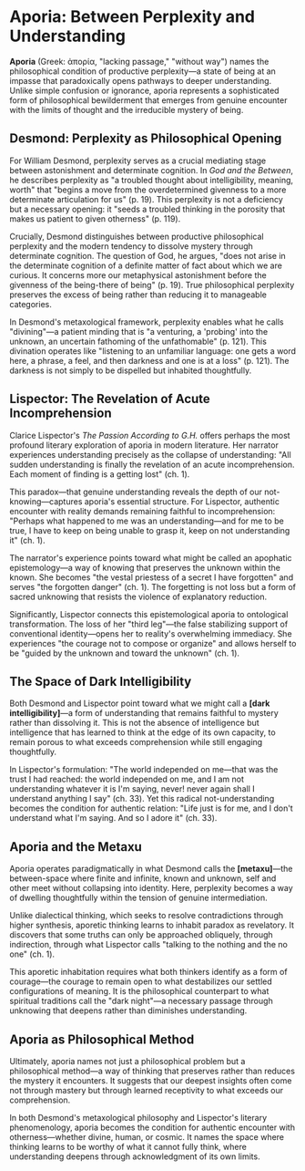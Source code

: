 # Aporia: Between Perplexity and Understanding

**Aporia** (Greek: ἀπορία, "lacking passage," "without way") names the philosophical condition of productive perplexity—a state of being at an impasse that paradoxically opens pathways to deeper understanding. Unlike simple confusion or ignorance, aporia represents a sophisticated form of philosophical bewilderment that emerges from genuine encounter with the limits of thought and the irreducible mystery of being.

## Desmond: Perplexity as Philosophical Opening

For William Desmond, perplexity serves as a crucial mediating stage between astonishment and determinate cognition. In *God and the Between*, he describes perplexity as "a troubled thought about intelligibility, meaning, worth" that "begins a move from the overdetermined givenness to a more determinate articulation for us" (p. 19). This perplexity is not a deficiency but a necessary opening: it "seeds a troubled thinking in the porosity that makes us patient to given otherness" (p. 119).

Crucially, Desmond distinguishes between productive philosophical perplexity and the modern tendency to dissolve mystery through determinate cognition. The question of God, he argues, "does not arise in the determinate cognition of a definite matter of fact about which we are curious. It concerns more our metaphysical astonishment before the givenness of the being-there of being" (p. 19). True philosophical perplexity preserves the excess of being rather than reducing it to manageable categories.

In Desmond's metaxological framework, perplexity enables what he calls "divining"—a patient minding that is "a venturing, a 'probing' into the unknown, an uncertain fathoming of the unfathomable" (p. 121). This divination operates like "listening to an unfamiliar language: one gets a word here, a phrase, a feel, and then darkness and one is at a loss" (p. 121). The darkness is not simply to be dispelled but inhabited thoughtfully.

## Lispector: The Revelation of Acute Incomprehension

Clarice Lispector's *The Passion According to G.H.* offers perhaps the most profound literary exploration of aporia in modern literature. Her narrator experiences understanding precisely as the collapse of understanding: "All sudden understanding is finally the revelation of an acute incomprehension. Each moment of finding is a getting lost" (ch. 1).

This paradox—that genuine understanding reveals the depth of our not-knowing—captures aporia's essential structure. For Lispector, authentic encounter with reality demands remaining faithful to incomprehension: "Perhaps what happened to me was an understanding—and for me to be true, I have to keep on being unable to grasp it, keep on not understanding it" (ch. 1).

The narrator's experience points toward what might be called an apophatic epistemology—a way of knowing that preserves the unknown within the known. She becomes "the vestal priestess of a secret I have forgotten" and serves "the forgotten danger" (ch. 1). The forgetting is not loss but a form of sacred unknowing that resists the violence of explanatory reduction.

Significantly, Lispector connects this epistemological aporia to ontological transformation. The loss of her "third leg"—the false stabilizing support of conventional identity—opens her to reality's overwhelming immediacy. She experiences "the courage not to compose or organize" and allows herself to be "guided by the unknown and toward the unknown" (ch. 1).

## The Space of Dark Intelligibility

Both Desmond and Lispector point toward what we might call a **[dark intelligibility]**—a form of understanding that remains faithful to mystery rather than dissolving it. This is not the absence of intelligence but intelligence that has learned to think at the edge of its own capacity, to remain porous to what exceeds comprehension while still engaging thoughtfully.

In Lispector's formulation: "The world independed on me—that was the trust I had reached: the world independed on me, and I am not understanding whatever it is I'm saying, never! never again shall I understand anything I say" (ch. 33). Yet this radical not-understanding becomes the condition for authentic relation: "Life just is for me, and I don't understand what I'm saying. And so I adore it" (ch. 33).

## Aporia and the Metaxu

Aporia operates paradigmatically in what Desmond calls the **[metaxu]**—the between-space where finite and infinite, known and unknown, self and other meet without collapsing into identity. Here, perplexity becomes a way of dwelling thoughtfully within the tension of genuine intermediation.

Unlike dialectical thinking, which seeks to resolve contradictions through higher synthesis, aporetic thinking learns to inhabit paradox as revelatory. It discovers that some truths can only be approached obliquely, through indirection, through what Lispector calls "talking to the nothing and the no one" (ch. 1).

This aporetic inhabitation requires what both thinkers identify as a form of courage—the courage to remain open to what destabilizes our settled configurations of meaning. It is the philosophical counterpart to what spiritual traditions call the "dark night"—a necessary passage through unknowing that deepens rather than diminishes understanding.

## Aporia as Philosophical Method

Ultimately, aporia names not just a philosophical problem but a philosophical method—a way of thinking that preserves rather than reduces the mystery it encounters. It suggests that our deepest insights often come not through mastery but through learned receptivity to what exceeds our comprehension.

In both Desmond's metaxological philosophy and Lispector's literary phenomenology, aporia becomes the condition for authentic encounter with otherness—whether divine, human, or cosmic. It names the space where thinking learns to be worthy of what it cannot fully think, where understanding deepens through acknowledgment of its own limits.